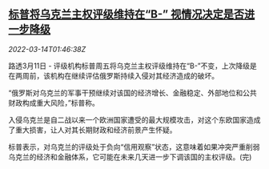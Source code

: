 <!--1647223262000-->
[标普将乌克兰主权评级维持在“B-” 视情况决定是否进一步降级](https://cn.reuters.com/article/s-p-ukraine-rating-0311-fri-idCNKCS2LB03R)
------

<div><i>2022-03-14T01:46:38Z</i></div><p>路透3月11日 - 评级机构标普周五将乌克兰主权评级维持在“B-”不变，上次降级是在两周前，该机构在继续评估俄罗斯持续入侵对其经济造成的破坏。</p><p>“俄罗斯对乌克兰的军事干预继续对该国的经济增长、金融稳定、外部地位和公共财政构成重大风险，”标普称。</p><p>入侵乌克兰是自二战以来一个欧洲国家遭受的最大规模攻击，对这个东欧国家造成了重大损害，让人对其长期财政和经济前景产生怀疑。</p><p>标普表示，对乌克兰的评级处于负向“信用观察”状态，这意味着如果冲突严重削弱乌克兰的经济和金融体系，它可能在未来几天进一步下调该国的主权评级。(完)</p>

